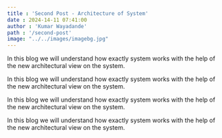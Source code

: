 ```yaml
---
title : 'Second Post - Architecture of System'
date : 2024-14-11 07:41:00
author : 'Kumar Wayadande'
path : '/second-post'
image: "../../images/imagebg.jpg"
---
```



 In this blog we will understand how exactly system works with the help of the new architectural view on the system.

 In this blog we will understand how exactly system works with the help of the new architectural view on the system.

 In this blog we will understand how exactly system works with the help of the new architectural view on the system.

 In this blog we will understand how exactly system works with the help of the new architectural view on the system.